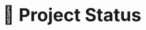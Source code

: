 <div style="
    display: flex;
    flex-wrap: wrap;
    height: 80vh;
    justify-content: center;
    align-content: center;
    font-size: 2.0em;
">

# 🦖 Project Status

</div>
